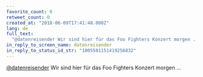 ```yaml
---
favorite_count: 0
retweet_count: 0
created_at: "2018-06-09T17:41:48.000Z"
lang: de
full_text:
  "@datenreisender Wir sind hier für das Foo Fighters Konzert morgen ..."
in_reply_to_screen_name: datenreisender
in_reply_to_status_id_str: "1005501151419256832"
---
```


[@datenreisender](https://twitter.com/datenreisender) Wir sind hier für das Foo
Fighters Konzert morgen ...
